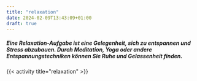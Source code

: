 ```yaml
---
title: "relaxation"
date: 2024-02-09T13:43:09+01:00
draft: true
---
```


##### Eine Relaxation-Aufgabe ist eine Gelegenheit, sich zu entspannen und Stress abzubauen. Durch Meditation, Yoga oder andere Entspannungstechniken können Sie Ruhe und Gelassenheit finden.

<!--more-->

{{< activity title="relaxation" >}}
